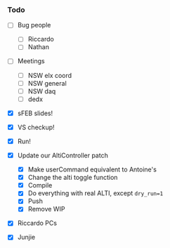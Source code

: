 ### Todo

- [ ] Bug people
   - [ ] Riccardo
   - [ ] Nathan
- [ ] Meetings
   - [ ] NSW elx coord
   - [ ] NSW general
   - [ ] NSW daq
   - [ ] dedx
- [x] sFEB slides!
- [x] VS checkup!
- [x] Run!
- [x] Update our AltiController patch
   - [x] Make userCommand equivalent to Antoine's
   - [x] Change the alti toggle function
   - [x] Compile
   - [x] Do everything with real ALTI, except `dry_run=1`
   - [x] Push
   - [x] Remove WIP
- [x] Riccardo PCs
- [x] Junjie

